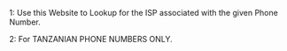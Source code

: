 1: Use this Website to Lookup for the ISP associated with the given Phone Number.

2: For TANZANIAN PHONE NUMBERS ONLY.
